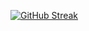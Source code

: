 [![GitHub Streak](http://github-readme-streak-stats.herokuapp.com?user=phuoctan4141&theme=blueberry_duo&hide_border=true&date_format=M%20j%5B%2C%20Y%5D)](https://git.io/streak-stats)

